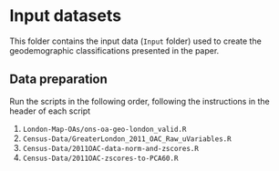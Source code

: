 # Input datasets

This folder contains the input data (`Input` folder) used to create the geodemographic classifications presented in the paper.


## Data preparation 

Run the scripts in the following order, following the instructions in the header of each script

1. `London-Map-OAs/ons-oa-geo-london_valid.R`
2. `Census-Data/GreaterLondon_2011_OAC_Raw_uVariables.R`
3. `Census-Data/2011OAC-data-norm-and-zscores.R`
4. `Census-Data/2011OAC-zscores-to-PCA60.R`
